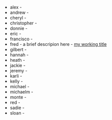- alex - 
- andrew - 
- cheryl - 
- christopher - 
- donnie - 
- eric - 
- francisco -
- fred - a brief descripion here - [my working title](http://unm-historiography.github.io/metahistory)
- gilbert - 
- hannah - 
- heath - 
- jackie - 
- jeremy - 
- karli - 
- kelly - 
- michael - 
- michaelm - 
- monte - 
- red - 
- sadie - 
- sloan - 
